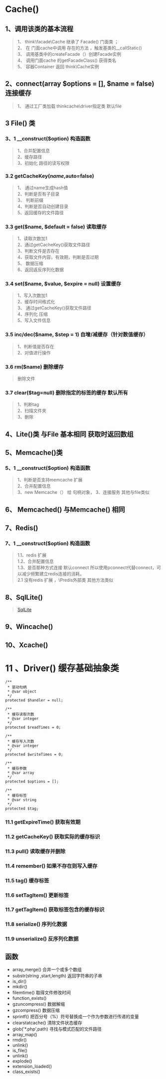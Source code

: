 # Cache()

## 1、调用该类的基本流程
> 1、 think\facade\Cache 继承了 Facade() 门面类 ；  
> 2、 在 门面cache中调用 存在的方法 ，触发基类的__callStatic()  
> 3、 调用基类中的createFacade（）创建Facade实例   
> 4、 调用门面cache 的getFacadeClass() 获得类名   
> 5、 容器Container 返回 think\Cache实例    

## 2、connect(array $options = [], $name = false)  连接缓存
> 1、 通过工厂类加载 thinkcache\driver指定类 默认file 


## 3 File() 类
 
### 3、1 __construct($option)  构造函数
> 1、合并配置信息  
> 2、缓存路径  
> 3、初始化  路径的读写权限

### 3.2 getCacheKey($name,$auto=false)
> 1、 通过name生成hash值  
> 2、判断是否有子目录  
> 3、 判断前缀  
> 4、判断是否自动创建目录  
> 5、返回缓存的文件路径  

### 3.3 get($name, $default = false) 读取缓存
> 1、读取次数加1   
> 2、通过getCacheKey()获取文件路径  
> 3、判断文件是否存在  
> 4、获取文件内容，有效期，判断是否过期  
> 5、 数据压缩  
> 6、返回返反序列化数据  

### 3.4 set($name, $value, $expire = null) 设置缓存 
>1、写入次数加1  
>2、缓存时间格式化  
>3、 通过getCacheKey()获取文件路径    
>4、序列化  压缩   
>5、写入文件信息

### 3.5 inc/dec($name, $step = 1) 自增/减缓存（针对数值缓存）
> 1、判断值是否存在   
> 2、对值进行操作  

### 3.6 rm($name) 删除缓存
> 删除文件  

### 3.7 clear($tag=null) 删除指定的标签的缓存 默认所有   
> 1、判断tag  
> 2、扫描文件夹  
> 3、删除  

## 4、Lite()类  与File 基本相同 获取时返回数组


## 5、Memcache()类
### 5、1 __construct($option)  构造函数
>1、判断是否支持memcache 扩展   
>2、合并配置信息  
>3、new Memcache（） 给 句柄对象，
>3、连接服务 
> 其他与file类似   

## 6、 Memcached() 与Memcache() 相同


## 7、Redis()
### 7、1 __construct($option)  构造函数
>1.1、redis 扩展   
>1.2、合并配置信息  
>1.3、是否那种方式连接 默认connect 所以使用pconnect代替connect，可以减少频繁建立redis连接的消耗。  
>2.1 没有redis 扩展 ，\Predis外部类
>其他方法类似  

## 8、SqlLite() 
>[SqlLite](https://www.php.net/manual/zh/book.sqlite.php "文档") 

## 9、Wincache()

## 10、Xcache()



# 11 、Driver()   缓存基础抽象类
    /**
     * 驱动句柄
     * @var object
     */
    protected $handler = null;

    /**
     * 缓存读取次数
     * @var integer
     */
    protected $readTimes = 0;

    /**
     * 缓存写入次数
     * @var integer
     */
    protected $writeTimes = 0;

    /**
     * 缓存参数
     * @var array
     */
    protected $options = [];

    /**
     * 缓存标签
     * @var string
     */
    protected $tag;

### 11.1 getExpireTime() 获取有效期
### 11.2 getCacheKey() 获取实际的缓存标识
### 11.3 pull() 读取缓存并删除
### 11.4 remember() 如果不存在则写入缓存
### 11.5 tag() 缓存标签
### 11.6 setTagItem() 更新标签
### 11.7 getTagItem() 获取标签包含的缓存标识
### 11.8 serialize() 序列化数据
### 11.9 unserialize() 反序列化数据



## 函数

- array_merge()   合并一个或多个数组
- substr(string ,start,length)  返回字符串的子串
- is_dir()
- mkdir()
- filemtime()     取得文件修改时间
- function_exists()
- gzuncompress() 数据解缩
- gzcompress() 数据压缩
- sprintf()  把百分号（%）符号替换成一个作为参数进行传递的变量
- clearstatcache()  清除文件状态缓存
- glob('*.php',path) 寻找与模式匹配的文件路径
- array_map()
- rmdir()
- unlink()
- is_file()
- unlink()
- explode()
- extension_loaded()
- class_exists()


 
 
  
